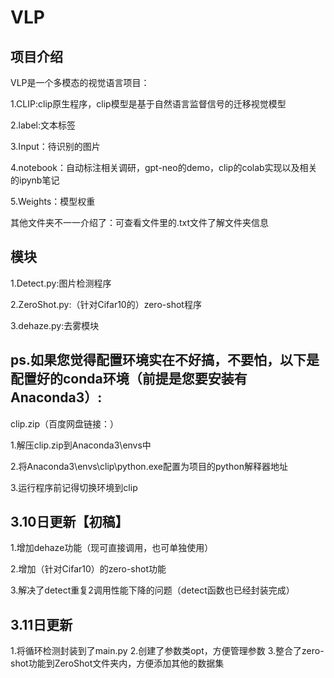 # VLP

## 项目介绍
VLP是一个多模态的视觉语言项目：

1.CLIP:clip原生程序，clip模型是基于自然语言监督信号的迁移视觉模型

2.label:文本标签

3.Input：待识别的图片

4.notebook：自动标注相关调研，gpt-neo的demo，clip的colab实现以及相关的ipynb笔记

5.Weights：模型权重

其他文件夹不一一介绍了：可查看文件里的.txt文件了解文件夹信息

## 模块

1.Detect.py:图片检测程序

2.ZeroShot.py:（针对Cifar10的）zero-shot程序

3.dehaze.py:去雾模块


## ps.如果您觉得配置环境实在不好搞，不要怕，以下是配置好的conda环境（前提是您要安装有Anaconda3）:

clip.zip（百度网盘链接：）

1.解压clip.zip到Anaconda3\envs中

2.将Anaconda3\envs\clip\python.exe配置为项目的python解释器地址

3.运行程序前记得切换环境到clip

## 3.10日更新【初稿】

1.增加dehaze功能（现可直接调用，也可单独使用）

2.增加（针对Cifar10）的zero-shot功能

3.解决了detect重复2调用性能下降的问题（detect函数也已经封装完成）

## 3.11日更新

1.将循环检测封装到了main.py
2.创建了参数类opt，方便管理参数
3.整合了zero-shot功能到ZeroShot文件夹内，方便添加其他的数据集
